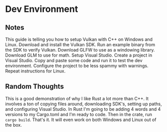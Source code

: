 # Dev Environment

## Notes

This guide is telling you how to setup Vulkan with C++ on Windows and Linux.
Download and install the Vulkan SDK.
Run an example binary from the SDK to verify Vulkan.
Download GLFW to use as a windowing library.
Download GLM to use for math.
Setup Visual Studio.
Create a project in Visual Studio.
Copy and paste some code and run it to test the dev environment.
Configure the project to be less spammy with warnings.
Repeat instructions for Linux.

## Random Thoughts

This is a good demonstration of why I like Rust a lot more than C++.
It involves a ton of copying files around, downloading SDK's, setting up paths, and configuring Visual Studio.
In Rust I'm going to be adding 4 words and 4 versions to my Cargo.toml and I'm ready to code.
Then in the crate, run `cargo build`.
That's it.
It will even work on both Windows and Linux out of the box.